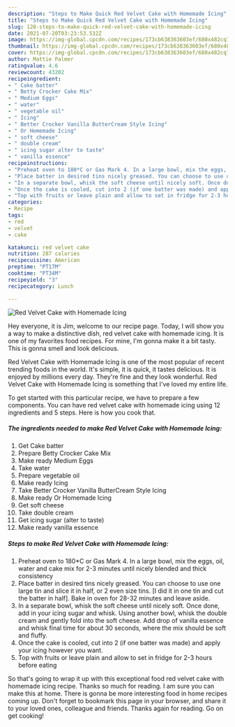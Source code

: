 ```yaml
---
description: "Steps to Make Quick Red Velvet Cake with Homemade Icing"
title: "Steps to Make Quick Red Velvet Cake with Homemade Icing"
slug: 128-steps-to-make-quick-red-velvet-cake-with-homemade-icing
date: 2021-07-20T03:23:53.532Z
image: https://img-global.cpcdn.com/recipes/173cb638363603ef/680x482cq70/red-velvet-cake-with-homemade-icing-recipe-main-photo.jpg
thumbnail: https://img-global.cpcdn.com/recipes/173cb638363603ef/680x482cq70/red-velvet-cake-with-homemade-icing-recipe-main-photo.jpg
cover: https://img-global.cpcdn.com/recipes/173cb638363603ef/680x482cq70/red-velvet-cake-with-homemade-icing-recipe-main-photo.jpg
author: Mattie Palmer
ratingvalue: 4.6
reviewcount: 43202
recipeingredient:
- " Cake batter"
- " Betty Crocker Cake Mix"
- " Medium Eggs"
- " water"
- " vegetable oil"
- " Icing"
- " Better Crocker Vanilla ButterCream Style Icing"
- " Or Homemade Icing"
- " soft cheese"
- " double cream"
- " icing sugar alter to taste"
- " vanilla essence"
recipeinstructions:
- "Preheat oven to 180*C or Gas Mark 4. In a large bowl, mix the eggs, oil, water and cake mix for 2-3 minutes until nicely blended and thick consistency"
- "Place batter in desired tins nicely greased. You can choose to use one large tin and slice it in half, or 2 even size tins. [I did it in one tin and cut the batter in half]. Bake in oven for 28-32 minutes and leave aside."
- "In a separate bowl, whisk the soft cheese until nicely soft. Once done, add in your icing sugar and whisk. Using another bowl, whisk the double cream and gently fold into the soft cheese. Add drop of vanilla essence and whisk final time for about 30 seconds, where the mix should be soft and fluffy."
- "Once the cake is cooled, cut into 2 (if one batter was made) and apply your icing however you want."
- "Top with fruits or leave plain and allow to set in fridge for 2-3 hours before eating"
categories:
- Recipe
tags:
- red
- velvet
- cake

katakunci: red velvet cake 
nutrition: 287 calories
recipecuisine: American
preptime: "PT17M"
cooktime: "PT34M"
recipeyield: "3"
recipecategory: Lunch

---
```



![Red Velvet Cake with Homemade Icing](https://img-global.cpcdn.com/recipes/173cb638363603ef/680x482cq70/red-velvet-cake-with-homemade-icing-recipe-main-photo.jpg)

Hey everyone, it is Jim, welcome to our recipe page. Today, I will show you a way to make a distinctive dish, red velvet cake with homemade icing. It is one of my favorites food recipes. For mine, I'm gonna make it a bit tasty. This is gonna smell and look delicious.

Red Velvet Cake with Homemade Icing is one of the most popular of recent trending foods in the world. It's simple, it is quick, it tastes delicious. It is enjoyed by millions every day. They're fine and they look wonderful. Red Velvet Cake with Homemade Icing is something that I've loved my entire life.




To get started with this particular recipe, we have to prepare a few components. You can have red velvet cake with homemade icing using 12 ingredients and 5 steps. Here is how you cook that.

<!--inarticleads1-->

##### The ingredients needed to make Red Velvet Cake with Homemade Icing:

1. Get  Cake batter
1. Prepare  Betty Crocker Cake Mix
1. Make ready  Medium Eggs
1. Take  water
1. Prepare  vegetable oil
1. Make ready  Icing
1. Take  Better Crocker Vanilla ButterCream Style Icing
1. Make ready  Or Homemade Icing
1. Get  soft cheese
1. Take  double cream
1. Get  icing sugar (alter to taste)
1. Make ready  vanilla essence




<!--inarticleads2-->

##### Steps to make Red Velvet Cake with Homemade Icing:

1. Preheat oven to 180*C or Gas Mark 4. In a large bowl, mix the eggs, oil, water and cake mix for 2-3 minutes until nicely blended and thick consistency
1. Place batter in desired tins nicely greased. You can choose to use one large tin and slice it in half, or 2 even size tins. [I did it in one tin and cut the batter in half]. Bake in oven for 28-32 minutes and leave aside.
1. In a separate bowl, whisk the soft cheese until nicely soft. Once done, add in your icing sugar and whisk. Using another bowl, whisk the double cream and gently fold into the soft cheese. Add drop of vanilla essence and whisk final time for about 30 seconds, where the mix should be soft and fluffy.
1. Once the cake is cooled, cut into 2 (if one batter was made) and apply your icing however you want.
1. Top with fruits or leave plain and allow to set in fridge for 2-3 hours before eating




So that's going to wrap it up with this exceptional food red velvet cake with homemade icing recipe. Thanks so much for reading. I am sure you can make this at home. There is gonna be more interesting food in home recipes coming up. Don't forget to bookmark this page in your browser, and share it to your loved ones, colleague and friends. Thanks again for reading. Go on get cooking!

